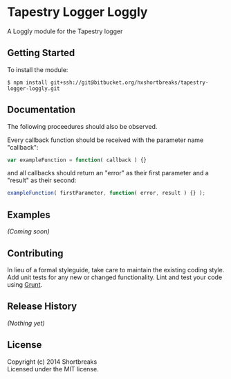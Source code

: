 # Tapestry Logger Loggly

A Loggly module for the Tapestry logger

## Getting Started
To install the module:
```
$ npm install git+ssh://git@bitbucket.org/hxshortbreaks/tapestry-logger-loggly.git
```
## Documentation

The following proceedures should also be observed.

Every callback function should be received with the parameter name "callback":
```javascript
var exampleFunction = function( callback ) {}
```
and all callbacks should return an "error" as their first parameter and a "result" as their second:
```javascript
exampleFunction( firstParameter, function( error, result ) {} );
```
## Examples
_(Coming soon)_

## Contributing
In lieu of a formal styleguide, take care to maintain the existing coding style. Add unit tests for any new or changed functionality. Lint and test your code using [Grunt](http://gruntjs.com/).

## Release History
_(Nothing yet)_

## License
Copyright (c) 2014 Shortbreaks  
Licensed under the MIT license.